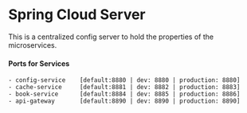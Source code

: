 # Spring Cloud Server

This is a centralized config server to hold the properties of the microservices.

#### Ports for Services

    - config-service    [default:8880 | dev: 8880 | production: 8880]
    - cache-service     [default:8881 | dev: 8882 | production: 8883]
    - book-service      [default:8884 | dev: 8885 | production: 8886]
    - api-gateway       [default:8890 | dev: 8890 | production: 8890]